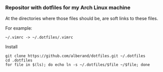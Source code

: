 ### Repositor with dotfiles for my Arch Linux machine

At the directories where those files should be, are soft links to these files.

For example:
```
~/.vimrc -> ~/.dotfiles/.vimrc
```

Install
```
git clone https://github.com/alberand/dotfiles.git ~/.dotfiles
cd .dotfiles
for file in $(ls); do echo ln -s ~/.dotfiles/$file ~/$file; done
```
